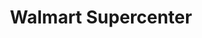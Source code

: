 ---
title: "Walmart Supercenter"
url: /martinsburg/walmart-supercenter-hammonds-mill-road/
shop: Supermarkt
---